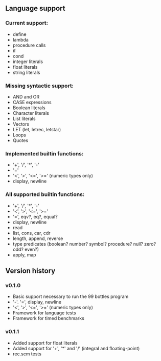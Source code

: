 ## Language support

### Current support:

  * define
  * lambda
  * procedure calls
  * if
  * cond
  * integer literals
  * float literals
  * string literals

### Missing syntactic support:
  * AND and OR
  * CASE expressions
  * Boolean literals
  * Character literals
  * List literals
  * Vectors
  * LET (let, letrec, letstar)
  * Loops
  * Quotes

### Implemented builtin functions:
  * '+', '/', '*', '-'
  * '='
  * '<', '>', '<=', '>=' (numeric types only)
  * display, newline

### All supported builtin functions:
  * '+', '/', '*', '-'
  * '<', '>', '<=', '>='
  * '=', eqv?, eq?, equal?
  * display, newline
  * read
  * list, cons, car, cdr
  * length, append, reverse
  * type predicates (boolean? number? symbol? procedure? null? zero? odd? even?)
  * apply, map


## Version history

### v0.1.0
  * Basic support necessary to run the 99 bottles program
  * '-'. '=', display, newline
  * '<', '>', '<=', '>=' (numeric types only)
  * Framework for language tests
  * Framework for timed benchmarks

### v0.1.1
  * Added support for float literals
  * Added support for '+', '*' and '/' (integral and floating-point)
  * rec.scm tests